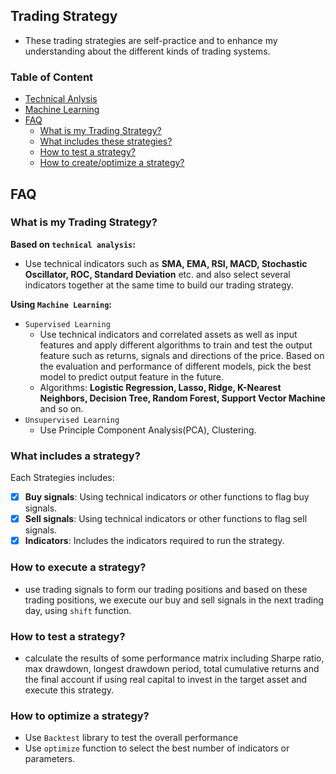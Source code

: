 ## Trading Strategy

- These trading strategies are self-practice and to enhance my understanding about the different kinds of trading systems.

### Table of Content
- [Technical Anlysis](#Technical-Anlysis)
- [Machine Learning](#Machine-Learning)
- [FAQ](#faq)
    - [What is my Trading Strategy?](#what-is-my-Trading-Strategy)
    - [What includes these strategies?](#what-includes-a-strategy)
    - [How to test a strategy?](#how-to-test-a-strategy)
    - [How to create/optimize a strategy?](#how-to-optimize-a-strategy)


## FAQ

### What is my Trading Strategy?

**Based on `technical analysis`:**
- Use technical indicators such as **SMA, EMA, RSI, MACD, Stochastic Oscillator, ROC, Standard Deviation** etc. and also select several indicators together at the same time to build our trading strategy.

**Using `Machine Learning`:**
- `Supervised Learning`
  - Use technical indicators and correlated assets as well as  input features and apply different algorithms to train and test the output feature such as returns, signals and directions of the price. Based on the evaluation and performance of different models, pick the best model to predict output feature in the future.
  - Algorithms: **Logistic Regression, Lasso, Ridge, K-Nearest Neighbors, Decision Tree, Random Forest, Support Vector Machine** and so on.
- `Unsupervised Learning`
  - Use Principle Component Analysis(PCA), Clustering.


### What includes a strategy?

Each Strategies includes:  

- [x] **Buy signals**: Using technical indicators or other functions to flag buy signals.
- [x] **Sell signals**: Using technical indicators or other functions to flag sell signals.
- [x] **Indicators**: Includes the indicators required to run the strategy.

### How to execute a strategy?

- use trading signals to form our trading positions and based on these trading positions, we execute our buy and sell signals in the next trading day, using `shift` function.

### How to test a strategy?

- calculate the results of some performance matrix including Sharpe ratio, max drawdown, longest drawdown period, total cumulative returns and the final account if using real capital to invest in the target asset and execute this strategy.

### How to optimize a strategy?

- Use `Backtest` library to test the overall performance
- Use `optimize` function to select the best number of indicators or parameters.

